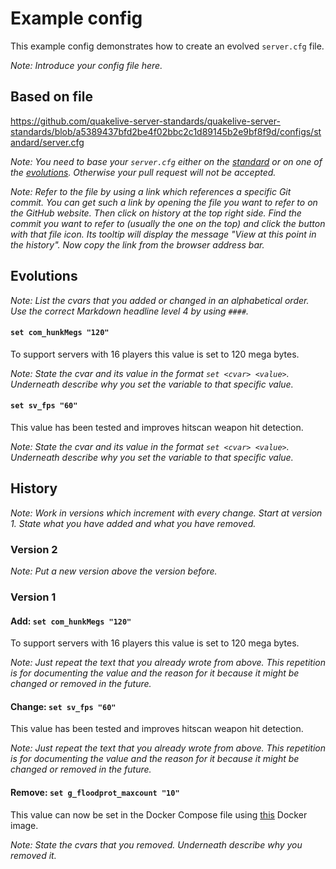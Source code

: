# Example config

This example config demonstrates how to create an evolved `server.cfg` file.

*Note: Introduce your config file here.*

## Based on file

https://github.com/quakelive-server-standards/quakelive-server-standards/blob/a5389437bfd2be4f02bbc2c1d89145b2e9bf8f9d/configs/standard/server.cfg

*Note: You need to base your `server.cfg` either on the [standard](https://github.com/quakelive-server-standards/quakelive-server-standards/tree/master/configs/standard) or on one of the [evolutions](https://github.com/quakelive-server-standards/quakelive-server-standards/tree/master/configs/evolved). Otherwise your pull request will not be accepted.*

*Note: Refer to the file by using a link which references a specific Git commit. You can get such a link by opening the file you want to refer to on the GitHub website. Then click on history at the top right side. Find the commit you want to refer to (usually the one on the top) and click the button with that file icon. Its tooltip will display the message "View at this point in the history". Now copy the link from the browser address bar.*

## Evolutions

*Note: List the cvars that you added or changed in an alphabetical order. Use the correct Markdown headline level 4 by using `####`.*

#### `set com_hunkMegs "120"`

To support servers with 16 players this value is set to 120 mega bytes.

*Note: State the cvar and its value in the format `set <cvar> <value>`. Underneath describe why you set the variable to that specific value.*

#### `set sv_fps "60"`

This value has been tested and improves hitscan weapon hit detection.

*Note: State the cvar and its value in the format `set <cvar> <value>`. Underneath describe why you set the variable to that specific value.*

## History

*Note: Work in versions which increment with every change. Start at version 1. State what you have added and what you have removed.*

### Version 2

*Note: Put a new version above the version before.*

### Version 1

#### Add: `set com_hunkMegs "120"`

To support servers with 16 players this value is set to 120 mega bytes.

*Note: Just repeat the text that you already wrote from above. This repetition is for documenting the value and the reason for it because it might be changed or removed in the future.*

#### Change: `set sv_fps "60"`

This value has been tested and improves hitscan weapon hit detection.

*Note: Just repeat the text that you already wrote from above. This repetition is for documenting the value and the reason for it because it might be changed or removed in the future.*

#### Remove: `set g_floodprot_maxcount "10"`

This value can now be set in the Docker Compose file using [this](https://github.com/quakelive-server-standards/quakelive-server-standards/tree/89ca0a79371017677a12dda7f28bc4db50c677c7/docker/ql-server) Docker image.

*Note: State the cvars that you removed. Underneath describe why you removed it.*